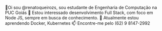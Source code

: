 👋Oi sou @renatoqueirozs, sou estudante de Engenharia de Computação na PUC Goiás
👀 Estou interessado desenvolvimento Full Stack, com foco em Node JS, sempre em busca de conhecimento.
🌱 Atualmente estou aprendendo Docker, Kubernetes 
📫 Encontre-me pelo (62) 9 8147-2992
